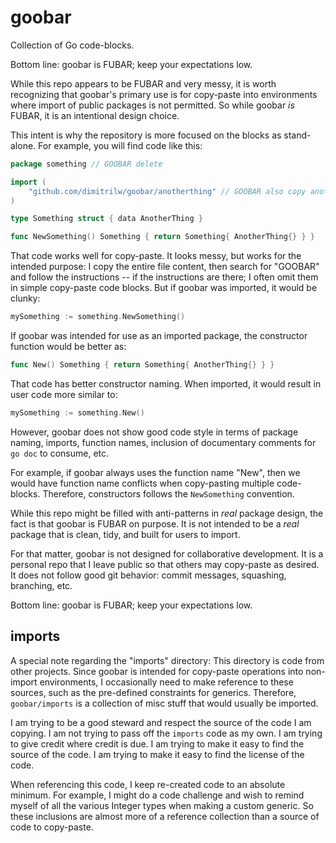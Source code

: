 # goobar

Collection of Go code-blocks.

Bottom line: goobar is FUBAR; keep your expectations low.

While this repo appears to be FUBAR and very messy, it is worth recognizing that goobar's primary use is for copy-paste into environments where import of public packages is not permitted. So while goobar *is* FUBAR, it is an intentional design choice.

This intent is why the repository is more focused on the blocks as stand-alone. For example, you will find code like this:

[:]: cSpell:ignore "anotherthing"

```go
package something // GOOBAR delete

import (
    "github.com/dimitrilw/goobar/anotherthing" // GOOBAR also copy anotherthing
)

type Something struct { data AnotherThing }

func NewSomething() Something { return Something{ AnotherThing{} } }
```

That code works well for copy-paste. It looks messy, but works for the intended purpose: I copy the entire file content, then search for "GOOBAR" and follow the instructions -- if the instructions are there; I often omit them in simple copy-paste code blocks. But if goobar was imported, it would be clunky:

```go
mySomething := something.NewSomething()
```

If goobar was intended for use as an imported package, the constructor function would be better as:

```go
func New() Something { return Something{ AnotherThing{} } }
```

That code has better constructor naming. When imported, it would result in user code more similar to:

```go
mySomething := something.New()
```

However, goobar does not show good code style in terms of package naming, imports, function names, inclusion of documentary comments for `go doc` to consume, etc. 

For example, if goobar always uses the function name "New", then we would have function name conflicts when copy-pasting multiple code-blocks. Therefore, constructors follows the `NewSomething` convention. 

While this repo might be filled with anti-patterns in *real* package design, the fact is that goobar is FUBAR on purpose. It is not intended to be a *real* package that is clean, tidy, and built for users to import.

For that matter, goobar is not designed for collaborative development. It is a personal repo that I leave public so that others may copy-paste as desired. It does not follow good git behavior: commit messages, squashing, branching, etc.



Bottom line: goobar is FUBAR; keep your expectations low.


## imports

A special note regarding the "imports" directory: 
This directory is code from other projects. Since goobar is intended for copy-paste operations into non-import environments, I occasionally need to make reference to these sources, such as the pre-defined constraints for generics. Therefore, `goobar/imports` is a collection of misc stuff that would usually be imported.

I am trying to be a good steward and respect the source of the code I am copying. I am not trying to pass off the `imports` code as my own. I am trying to give credit where credit is due. I am trying to make it easy to find the source of the code. I am trying to make it easy to find the license of the code.

When referencing this code, I keep re-created code to an absolute minimum. For example, I might do a code challenge and wish to remind myself of all the various Integer types when making a custom generic. So these inclusions are almost more of a reference collection than a source of code to copy-paste.
